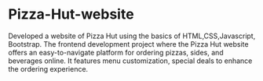 # Pizza-Hut-website
Developed a website of Pizza Hut using the basics of HTML,CSS,Javascript, Bootstrap. The frontend development project where the Pizza Hut website offers an easy-to-navigate platform for ordering pizzas, sides, and beverages online. It features menu customization, special deals to enhance the ordering experience.
